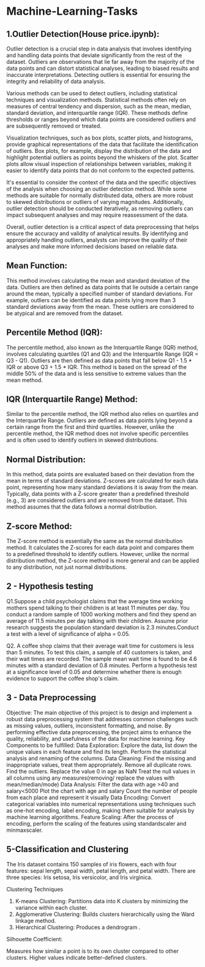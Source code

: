 # Machine-Learning-Tasks

## 1.Outlier Detection(House price.ipynb):

Outlier detection is a crucial step in data analysis that involves identifying and handling data points that deviate significantly from the rest of the dataset. Outliers are observations that lie far away from the majority of the data points and can distort statistical analyses, leading to biased results and inaccurate interpretations. Detecting outliers is essential for ensuring the integrity and reliability of data analysis.

Various methods can be used to detect outliers, including statistical techniques and visualization methods. Statistical methods often rely on measures of central tendency and dispersion, such as the mean, median, standard deviation, and interquartile range (IQR). These methods define thresholds or ranges beyond which data points are considered outliers and are subsequently removed or treated.

Visualization techniques, such as box plots, scatter plots, and histograms, provide graphical representations of the data that facilitate the identification of outliers. Box plots, for example, display the distribution of the data and highlight potential outliers as points beyond the whiskers of the plot. Scatter plots allow visual inspection of relationships between variables, making it easier to identify data points that do not conform to the expected patterns.

It's essential to consider the context of the data and the specific objectives of the analysis when choosing an outlier detection method. While some methods are suitable for normally distributed data, others are more robust to skewed distributions or outliers of varying magnitudes. Additionally, outlier detection should be conducted iteratively, as removing outliers can impact subsequent analyses and may require reassessment of the data.

Overall, outlier detection is a critical aspect of data preprocessing that helps ensure the accuracy and validity of analytical results. By identifying and appropriately handling outliers, analysts can improve the quality of their analyses and make more informed decisions based on reliable data.

## Mean Function:

This method involves calculating the mean and standard deviation of the data. Outliers are then defined as data points that lie outside a certain range around the mean, typically a specified number of standard deviations. For example, outliers can be identified as data points lying more than 3 standard deviations away from the mean. These outliers are considered to be atypical and are removed from the dataset.

## Percentile Method (IQR):

The percentile method, also known as the Interquartile Range (IQR) method, involves calculating quartiles (Q1 and Q3) and the Interquartile Range (IQR = Q3 - Q1). Outliers are then defined as data points that fall below Q1 - 1.5 * IQR or above Q3 + 1.5 * IQR. This method is based on the spread of the middle 50% of the data and is less sensitive to extreme values than the mean method.

## IQR (Interquartile Range) Method:

Similar to the percentile method, the IQR method also relies on quartiles and the Interquartile Range. Outliers are defined as data points lying beyond a certain range from the first and third quartiles. However, unlike the percentile method, the IQR method does not involve specific percentiles and is often used to identify outliers in skewed distributions.

## Normal Distribution:

In this method, data points are evaluated based on their deviation from the mean in terms of standard deviations. Z-scores are calculated for each data point, representing how many standard deviations it is away from the mean. Typically, data points with a Z-score greater than a predefined threshold (e.g., 3) are considered outliers and are removed from the dataset. This method assumes that the data follows a normal distribution.

## Z-score Method:

The Z-score method is essentially the same as the normal distribution method. It calculates the Z-scores for each data point and compares them to a predefined threshold to identify outliers. However, unlike the normal distribution method, the Z-score method is more general and can be applied to any distribution, not just normal distributions.

## 2 - Hypothesis testing

Q1.Suppose a child psychologist claims that the average time working mothers spend talking to their children is at least 11 minutes per day. You conduct a random sample of 1000 working mothers and find they spend an average of 11.5 minutes per day talking with their children. Assume prior research suggests the population standard deviation is 2.3 minutes.Conduct a test with a level of significance of alpha = 0.05.

Q2. A coffee shop claims that their average wait time for customers is less than 5 minutes. To test this claim, a sample of 40 customers is taken, and their wait times are recorded. The sample mean wait time is found to be 4.6 minutes with a standard deviation of 0.8 minutes. Perform a hypothesis test at a significance level of 0.05 and determine whether there is enough evidence to support the coffee shop's claim.

## 3 - Data Preprocessing

Objective: The main objective of this project is to design and implement a robust data preprocessing system that addresses common challenges such as missing values, outliers, inconsistent formatting, and noise. By performing effective data preprocessing, the project aims to enhance the quality, reliability, and usefulness of the data for machine learning. 
Key Components to be fulfilled: Data Exploration: Explore the data, list down the unique values in each feature and find its length. Perform the statistical analysis and renaming of the columns. Data Cleaning: Find the missing and inappropriate values, treat them appropriately. Remove all duplicate rows. Find the outliers. Replace the value 0 in age as NaN Treat the null values in all columns using any measures(removing/ replace the values with mean/median/mode) Data Analysis: Filter the data with age >40 and salary<5000 Plot the chart with age and salary Count the number of people from each place and represent it visually Data Encoding: Convert categorical variables into numerical representations using techniques such as one-hot encoding, label encoding, making them suitable for analysis by machine learning algorithms. Feature Scaling: After the process of encoding, perform the scaling of the features using standardscaler and minmaxscaler.

## 5-Classification and Clustering

The Iris dataset contains 150 samples of iris flowers, each with four features: sepal length, sepal width, petal length, and petal width. There are three species: Iris setosa, Iris versicolor, and Iris virginica.

Clustering Techniques
1. K-means Clustering: Partitions data into K clusters by minimizing the variance within each cluster.
2. Agglomerative Clustering: Builds clusters hierarchically using the Ward linkage method.
3. Hierarchical Clustering: Produces a dendrogram .

Silhouette Coefficient:

Measures how similar a point is to its own cluster compared to other clusters. Higher values indicate better-defined clusters.
